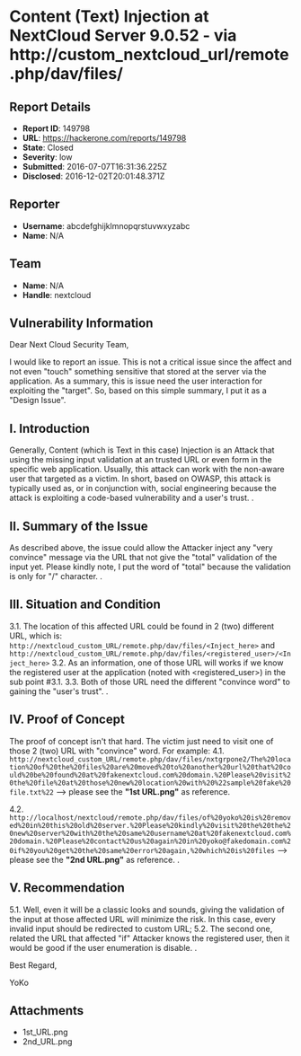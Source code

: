 # Content (Text) Injection at NextCloud Server 9.0.52 - via http://custom_nextcloud_url/remote.php/dav/files/ 

## Report Details
- **Report ID**: 149798
- **URL**: https://hackerone.com/reports/149798
- **State**: Closed
- **Severity**: low
- **Submitted**: 2016-07-07T16:31:36.225Z
- **Disclosed**: 2016-12-02T20:01:48.371Z

## Reporter
- **Username**: abcdefghijklmnopqrstuvwxyzabc
- **Name**: N/A

## Team
- **Name**: N/A
- **Handle**: nextcloud

## Vulnerability Information
Dear Next Cloud Security Team,

I would like to report an issue. This is not a critical issue since the affect and not even "touch" something sensitive that stored at the server via the application. As a summary, this is issue need the user interaction for exploiting the "target". So, based on this simple summary, I put it as a "Design Issue".

I. Introduction
---------------------
Generally, Content (which is Text in this case) Injection is an Attack that using the missing input validation at an trusted URL or even form in the specific web application. Usually, this attack can work with the non-aware user that targeted as a victim. In short, based on OWASP, this attack is typically used as, or in conjunction with, social engineering because the attack is exploiting a code-based vulnerability and a user's trust. 
.

II. Summary of the Issue
---------------------
As described above, the issue could allow the Attacker inject any "very convince" message via the URL that not give the "total" validation of the input yet. Please kindly note, I put the word of "total" because the validation is only for "/" character.
.

III. Situation and Condition
---------------------
3.1. The location of this affected URL could be found in 2 (two) different URL, which is: `http://nextcloud_custom_URL/remote.php/dav/files/<Inject_here>` and `http://nextcloud_custom_URL/remote.php/dav/files/<registered_user>/<Inject_here>`
3.2. As an information, one of those URL will works if we know the registered user at the application (noted with <registered_user>) in the sub point #3.1.
3.3. Both of those URL need the different "convince word" to gaining the "user's trust".
.

IV. Proof of Concept
---------------------
The proof of concept isn't that hard. The victim just need to visit one of those 2 (two) URL with "convince" word. For example:
4.1. `http://nextcloud_custom_URL/remote.php/dav/files/nxtgrpone2/The%20location%20of%20the%20files%20are%20moved%20to%20another%20url%20that%20could%20be%20found%20at%20fakenextcloud.com%20domain.%20Please%20visit%20the%20file%20at%20those%20new%20location%20with%20%22sample%20fake%20file.txt%22` --> please see the **"1st URL.png"** as reference.

4.2. `http://localhost/nextcloud/remote.php/dav/files/of%20yoko%20is%20removed%20in%20this%20old%20server.%20Please%20kindly%20visit%20the%20the%20new%20server%20with%20the%20same%20username%20at%20fakenextcloud.com%20domain.%20Please%20contact%20us%20again%20in%20yoko@fakedomain.com%20if%20you%20get%20the%20same%20error%20again,%20which%20is%20files`  --> please see the **"2nd URL.png"** as reference.
.

V. Recommendation
---------------------
5.1. Well, even it will be a classic looks and sounds, giving the validation of the input at those affected URL will minimize the risk. In this case, every invalid input should be redirected to custom URL;
5.2. The second one, related the URL that affected "if" Attacker knows the registered user, then it would be good if  the user enumeration is disable.
.

Best Regard,

YoKo

## Attachments
- 1st_URL.png
- 2nd_URL.png
